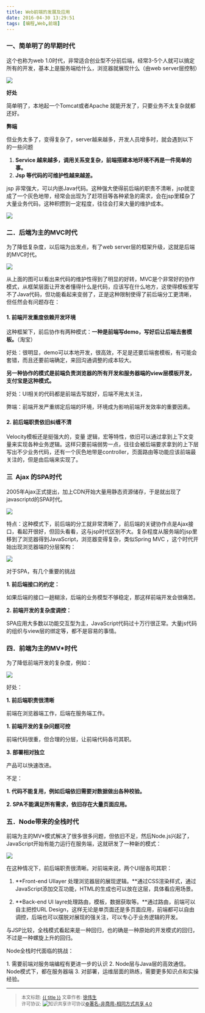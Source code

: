 ```yaml
---
title: Web前端的发展及应用
date: 2016-04-30 13:29:51
tags: [编程,Web,前端]
---
```


###  **一、简单明了的早期时代**

这个也称为web 1.0时代，非常适合创业型不分前后端，经常3-5个人就可以搞定所有的开发，基本上是服务端给什么，浏览器就展现什么（由web server层控制）

<!--more-->

![](http://ww4.sinaimg.cn/mw690/006rmJyDgw1f3eo1nk8alj30mw0egdgr.jpg)

**好处**

简单明了，本地起一个Tomcat或者Apache 就能开发了，只要业务不太复杂就都还好。

**弊端**

但业务太多了，变得复杂了，server越来越多，开发人员增多时，就会遇到以下的一些问题

1. **Service 越来越多，调用关系变复杂，前端搭建本地环境不再是一件简单的事。**
2. **Jsp 等代码的可维护性越来越差。**

jsp 非常强大，可以内嵌Java代码。这种强大使得前后端的职责不清晰，jsp就变成了一个灰色地带，经常会出现为了赶项目等各种紧急的需求，会在jsp里糅杂了大量业务代码，这种积攒到一定程度，往往会打来大量的维护成本。

![](http://ww1.sinaimg.cn/mw690/006rmJyDgw1f3eo1p7t0zj30n60eqq46.jpg)

###  **二．后端为主的MVC时代**

为了降低复杂度，以后端为出发点，有了web server层的框架升级，这就是后端的MVC时代。

![](http://ww4.sinaimg.cn/mw690/006rmJyDgw1f3eo1qgdqtj30n70eejsc.jpg)

从上面的图可以看出来代码的维护性得到了明显的好转，MVC是个非常好的协作模式，从框架层面让开发者懂得什么是代码，应该写在什么地方，这使得模板里写不了Java代码，但功能看起来变弱了，正是这种限制使得了前后端分工更清晰，但任然会有问题存在：

#### **1. 前端开发重度依赖开发环境**

这种框架下，前后协作有两种模式：**一种是前端写demo，写好后让后端去套模板。**（淘宝）

好处：很明显，demo可以本地开发，很高效，不足是还要后端套模板，有可能会套错，而且还要前端确定，来回沟通调整的成本较大。

**另一种协作的模式是前端负责浏览器的所有开发和服务器端的view层模板开发，支付宝是这种模式。**

好处：UI相关的代码都是前端去写就好，后端不用太关注，

弊端：前端开发严重绑定后端的环境，环境成为影响前端开发效率的重要因素。

#### **2. 前后端职责依旧纠缠不清**

Velocity模板还是挺强大的，变量 逻辑，宏等特性，依旧可以通过拿到上下文变量来实现各种业务逻辑。这样只要前端弱势一点，往往会被后端要求拿到的上下层写出不少业务代码，还有一个灰色地带是controller，页面路由等功能应该前端最关注的，但是由后端来实现了。

### **三  Ajax 的SPA时代**

2005年Ajax正式提出，加上CDN开始大量用静态资源储存，于是就出现了javascriptd的SPA时代。

![](http://ww3.sinaimg.cn/mw690/006rmJyDgw1f3eo1r2j2hj30ms0eldh5.jpg)

特点：这种模式下，前后端的分工就非常清晰了，前后端的关键协作点是Ajax接口，看起开很好，但回头看看，这与jsp时代区别不大。复杂程度从服务端的jsp里移到了浏览器得到JavaScript，浏览器变得复杂，类似Spring MVC ，这个时代开始出现浏览器端的分层架构：

![](http://ww2.sinaimg.cn/mw690/006rmJyDgw1f3eo1qucepj30n70ekmy6.jpg)

对于SPA，有几个重要的挑战

**1. 前后端接口的约定：**

如果后端的接口一趟糊涂，后端的业务模型不够稳定，那这样前端开发会很痛苦。

**2. 前端开发的复杂度调控：**

SPA应用大多数以功能交互型为主，JavaScript代码过十万行很正常。大量js代码的组织与view层的绑定等，都不是容易的事情。

### **四．前端为主的MV\*时代**

为了降低前端开发的复杂度，例如：

![](http://ww1.sinaimg.cn/mw690/006rmJyDgw1f3eo1rzkr4j30mr0eqq41.jpg)

好处：

**1. 前后端职责很清晰**

前端在浏览器端工作，后端在服务端工作。

**1. 前端开发的复杂问题可控**

前端代码很重，但合理的分层，让前端代码各司其职。

**3. 部署相对独立**

产品可以快速改进。

不足：

**1. 代码不能复用，例如后端依旧需要对数据做出各种校验。**

**2. SPA不能满足所有需求，依旧存在大量页面应用。**

###  **五．Node带来的全栈时代**

前端为主的MV\*模式解决了很多很多问题，但依旧不足，然后Node.js兴起了，JavaScript开始有能力运行在服务端，这就研发了一种新的模式：

![](http://ww2.sinaimg.cn/mw690/006rmJyDgw1f3eo1s5wuzj30gi0h040e.jpg)

在这种情况下，前后端职责很清晰。对前端来说，两个UI层各司其职：

1. **Front-end UIlayer 处理浏览器层的展现逻辑。**通过CSS渲染样式，通过JavaScript添加交互功能，HTML的生成也可以放在这层，具体看应用场景。

2. **Back-end UI layre处理路由，模板，数据获取等。**通过路由，前端可以自主把控URL Design，这样无论是单页面还是多页面应用，前端都可以自由调控，后端也可以摆脱对展现的强关注，可以专心于业务逻辑的开发。

与JSP比较，全栈模式看起来是一种回归，也的确是一种原始的开发模式的回归，不过是一种螺旋上升的回归。

Node全栈时代面临的挑战：

1. 需要前端对服务端编程有更进一步的认识
2. Node层与Java层的高效通信。Node模式下，都在服务器端
3. 对部署，运维层面的熟练，需要更多知识点和实操经验。


----------------

><span style="font-size:12px">本文标题: <a href="{{ permalink }}">{{ title }}</a>
文章作者: <a href="http://itxiehui.github.io/">徐伟生</a>  
许可协议: <img alt="知识共享许可协议" style="border-width:0" src="https://i.creativecommons.org/l/by-nc-sa/4.0/80x15.png" /><a rel="license" href="http://creativecommons.org/licenses/by-nc-sa/4.0/">©署名-非商用-相同方式共享 4.0</a></span>